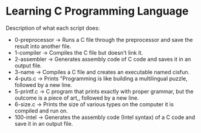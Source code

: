 # Learning C Programming Language
Description of what each script does:

* 0-preprocessor -> Runs a C file through the preprocessor and save the result into another file.
* 1-compiler -> Compiles the C file but doesn't link it.
* 2-assembler -> Generates assembly code of C code and saves it in an output file.
* 3-name -> Compiles a C file and creates an executable named cisfun. 
* 4-puts.c -> Prints "Programming is like building a multilingual puzzle, followed by a new line.
* 5-printf.c -> C program that prints exactly with proper grammar, but the outcome is a piece of art,, followed by a new line.
* 6-size.c -> Prints the size of various types on the computer it is compiled and run on.
* 100-intel -> Generates the assembly code (Intel syntax) of a C code and save it in an output file.